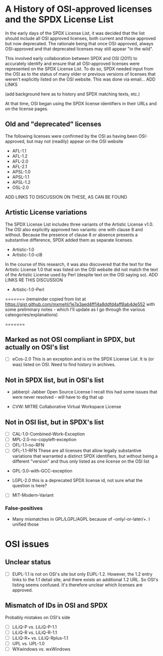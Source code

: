 # A History of OSI-approved licenses and the SPDX License List

In the early days of the SPDX License List, it was decided that the list should include all OSI approved licenses, both current and those approved but now deprecated. The rationale being that once OSI-approved, always OSI-approved and that deprecated licenses may still appear "in the wild". 

This involved early collaboration between SPDX and OSI (2011) to accurately identify and ensure that all OSI-approved licenses were represented on the SPDX License List. To do so, SPDX needed input from the OSI as to the status of many older or previous versions of licenses that weren't explicitly listed on the OSI website. This was done via email... ADD LINKS

(add background here as to history and SPDX matching texts, etc.)

At that time, OSI began using the SPDX license identifiers in their URLs and on the license pages.


## Old and "deprecated" licenses

The following licenses were confirmed by the OSI as having been OSI-approved, but may not (readily) appear on the OSI website

* AFL-1.1
* AFL-1.2
* AFL-2.0
* AFL-2.1
* APSL-1.0
* APSL-1.1
* APSL-1.2
* OSL-2.0

ADD LINKS TO DISCUSSION ON THESE, AS CAN BE FOUND

## Artistic License variations
The SPDX License List includes three variants of the Artistic License v1.0. The OSI also explicitly approved two variants: one with clause 8 and without. Because the presence of clause 8 or absence presents a substantive difference, SPDX added them as separate licenses. 

* Artistic-1.0
* Artistic-1.0-cl8

In the course of this research, it was also discovered that the text for the Artistic License 1.0 that was listed on the OSI website did not match the text of the Artistic License used by Perl (despite text on the OSI saying so).  ADD LINKS RE THIS DISCUSSION

* Artistic-1.0-Perl

=======
(remainder copied from list at https://gist.github.com/mxmehl/1e7a3aed4ff14a8ddfd4aff8ab4de552 with some preliminary notes - which I'll update as I go through the various cateogories/explanations)

=======

## Marked as not OSI compliant in SPDX, but actually on OSI's list

- [ ] eCos-2.0
This is an exception and is on the SPDX License List. It is (or was) listed on OSI. Need to find history in archives. 

## Not in SPDX list, but in OSI's list

* jabberpl: Jabber Open Source License
I recall this had some issues that were never resolved - will have to dig that up

* CVW: MITRE Collaborative Virtual Workspace License

## Not in OSI list, but in SPDX's list

- [ ] CAL-1.0-Combined-Work-Exception
- [ ] MPL-2.0-no-copyleft-exception
- [ ] OFL-1.1-no-RFN
- [ ] OFL-1.1-RFN
These are all licenses that allow legally substantive variations that warranted a distinct SPDX identifiers, but without being a different "version" and thus only listed as one license on the OSI list

* GPL-3.0-with-GCC-exception


* LGPL-2.0
this is a deprecated SPDX license id, not sure what the question is here?

- [ ] MIT-Modern-Variant

### False-positives

- Many mismatches in GPL/LGPL/AGPL because of -only/-or-later/+. I unified those

# OSI issues

## Unclear status

- [ ] EUPL-1.1 is not on OSI's site but only EUPL-1.2. However, the 1.2 entry links to the 1.1 detail site, and there exists an additional 1.2 URL. So OSI's listing seems confused. It's therefore unclear which licenses are approved.

## Mismatch of IDs in OSI and SPDX

Probably mistakes on OSI's side

- [ ] LiLiQ-P vs. LiLiQ-P-1.1
- [ ] LiLiQ-R vs. LiLiQ-R-1.1
- [ ] LiLiQ-R+ vs. LiLiQ-Rplus-1.1
- [ ] UPL vs. UPL-1.0
- [ ] WXwindows vs. wxWindows
